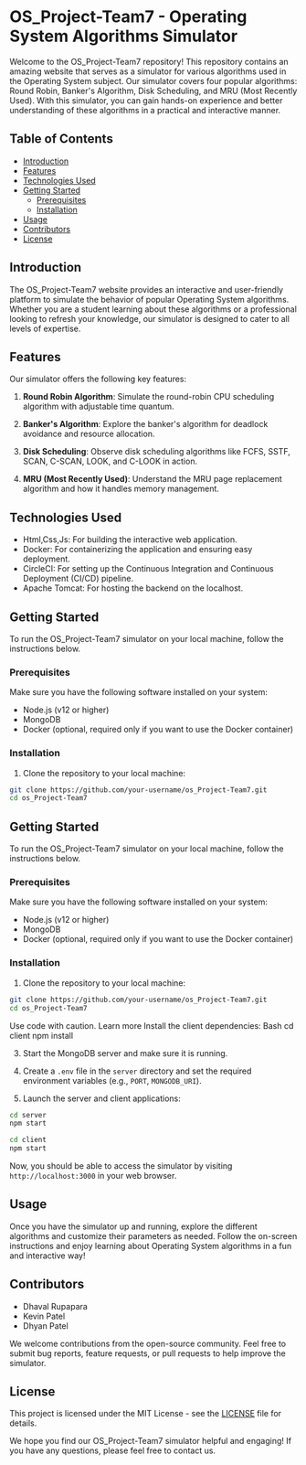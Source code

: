 # OS_Project-Team7 - Operating System Algorithms Simulator

Welcome to the OS_Project-Team7 repository! This repository contains an amazing website that serves as a simulator for various algorithms used in the Operating System subject. Our simulator covers four popular algorithms: Round Robin, Banker's Algorithm, Disk Scheduling, and MRU (Most Recently Used). With this simulator, you can gain hands-on experience and better understanding of these algorithms in a practical and interactive manner.

## Table of Contents

- [Introduction](#introduction)
- [Features](#features)
- [Technologies Used](#technologies-used)
- [Getting Started](#getting-started)
  - [Prerequisites](#prerequisites)
  - [Installation](#installation)
- [Usage](#usage)
- [Contributors](#contributors)
- [License](#license)

## Introduction

The OS_Project-Team7 website provides an interactive and user-friendly platform to simulate the behavior of popular Operating System algorithms. Whether you are a student learning about these algorithms or a professional looking to refresh your knowledge, our simulator is designed to cater to all levels of expertise.

## Features

Our simulator offers the following key features:

1. **Round Robin Algorithm**: Simulate the round-robin CPU scheduling algorithm with adjustable time quantum.

2. **Banker's Algorithm**: Explore the banker's algorithm for deadlock avoidance and resource allocation.

3. **Disk Scheduling**: Observe disk scheduling algorithms like FCFS, SSTF, SCAN, C-SCAN, LOOK, and C-LOOK in action.

4. **MRU (Most Recently Used)**: Understand the MRU page replacement algorithm and how it handles memory management.

## Technologies Used

- Html,Css,Js: For building the interactive web application.
- Docker: For containerizing the application and ensuring easy deployment.
- CircleCI: For setting up the Continuous Integration and Continuous Deployment (CI/CD) pipeline.
- Apache Tomcat: For hosting the backend on the localhost.

## Getting Started

To run the OS_Project-Team7 simulator on your local machine, follow the instructions below.

### Prerequisites

Make sure you have the following software installed on your system:

- Node.js (v12 or higher)
- MongoDB
- Docker (optional, required only if you want to use the Docker container)

### Installation

1. Clone the repository to your local machine:

```bash
git clone https://github.com/your-username/os_Project-Team7.git
cd os_Project-Team7
```

## Getting Started

To run the OS_Project-Team7 simulator on your local machine, follow the instructions below.

### Prerequisites

Make sure you have the following software installed on your system:

* Node.js (v12 or higher)
* MongoDB
* Docker (optional, required only if you want to use the Docker container)

### Installation

1. Clone the repository to your local machine:

```bash
git clone https://github.com/your-username/os_Project-Team7.git
cd os_Project-Team7
```
Use code with caution. Learn more
Install the client dependencies:
Bash
cd client
npm install


3. Start the MongoDB server and make sure it is running.

4. Create a `.env` file in the `server` directory and set the required environment variables (e.g., `PORT`, `MONGODB_URI`).

5. Launch the server and client applications:
```bash
cd server
npm start
```

```bash
cd client
npm start
```

Now, you should be able to access the simulator by visiting `http://localhost:3000` in your web browser.

## Usage

Once you have the simulator up and running, explore the different algorithms and customize their parameters as needed. Follow the on-screen instructions and enjoy learning about Operating System algorithms in a fun and interactive way!


## Contributors

* Dhaval Rupapara
* Kevin Patel
* Dhyan Patel

We welcome contributions from the open-source community. Feel free to submit bug reports, feature requests, or pull requests to help improve the simulator.

## License

This project is licensed under the MIT License - see the [LICENSE](LICENSE) file for details.

We hope you find our OS_Project-Team7 simulator helpful and engaging! If you have any questions, please feel free to contact us.
